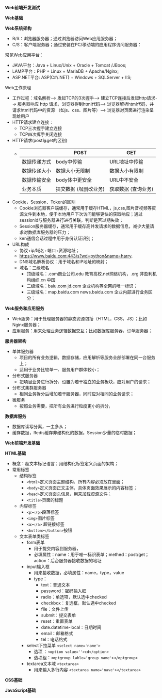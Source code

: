 **Web前端开发测试**

**Web基础**

**Web系统架构**

* B/S：浏览器服务器；通过浏览器访问Web应用服务器；
* C/S：客户端服务器；通过安装在PC/移动端的应用程序访问服务器：

常见Web应用平台：

* JAVA平台：Java + Linux/Unix + Oracle + Tomcat /JBoos;
* LAMP平台：PHP + Linux + MariaDB + Apache/Nginx;
* ASP.NET平台: ASP(C#/.NET) + Windows + SQLServer + IIS;

Web工作原理

* 工作过程：域名解析--> 发起TCP的3次握手--> 建立TCP连接后发起http请求--> 服务器响应
  http 请求，浏览器得到html代码--> 浏览器解析html代码，并请求html代码中的资源
  （如js、css、图片等）--> 浏览器对页面进行渲染呈现给用户
* HTTP请求建立连接：
  * TCP三次握手建立连接
  * TCP四次挥手关闭连接
* HTTP请求(post与get的区别)
  * |              | POST                  | GET                 |
    | ------------ | --------------------- | ------------------- |
    | 数据传递方式 | body中传输            | URL地址中传输       |
    | 数据传递大小 | 数据大小无限制        | 数据大小有限制      |
    | 数据传输安全 | body体中更安全        | URL中不安全         |
    | 业务本质     | 提交数据 (增删改业务) | 获取数据 (查询业务) |
* Cookie，Session、Token的区别
  * Cookie浏览器客户端缓存，通常用于缓存HTML，js,css,图片音视频等资源文件到本地，便于本地用户下次访问能够更快的获取响应；通过sessionid与服务器进行进行关联，判断是否过期失效；
  * Session服务器缓存，通常用于缓存高并发请求的数据信息，减少大量请求对数据库服务器的压力；
  * ken通信会话过程中用于身份认证识别；
* URL构成
  * 协议+ip/域名+端口+资源地址；
  * https://www.baidu.com:443/s?wd=python&name=harry.
  * DNS域名解析协议：用于域名和IP地址的映射；
  * 域名：三级域名
    * 顶级域名：.com商业公司.edu 教育高校.net网络机构，.org 非盈利机构组织.cn 中国
    * 二级域名：baiu.com   jd.com  企业机构等全网的唯一标识；
    * 三级域名：map.baidu.com   news.baidu.com 企业内部进行业务区分；

**Web服务和应用服务**

* Web服务：用于处理服务器的静态资源包括（HTML，CSS，JS）；比如Nginx服务器；
* 应用服务：用来处理业务逻辑数据交互；比如数据库服务器，订单服务器；

**服务器架构**

* 单体服务器
  * 项目的所有业务逻辑，数据存储，应用解析等服务全部部署在同一台服务上；
  * 适用于业务比较单一、服务用户群体较小；
* 分布式服务器
  * 把项目业务进行拆分，设置为若干独立的业务板块，应对用户的请求；
* 分布式集群服务器
  * 相同业务拆分后增加若干服务器，同时应对相同的业务请求；
* 微服务
  * 按照业务需要，把所有业务进行粒度更小的拆分，

**数据库服务**

* 数据库读写分离，一主多从；
* 缓存数据，Redis缓存非结构化的数据，Session少量的临时数据；

**Web前端开发基础**

**HTML基础**

* 概念：超文本标记语言；用结构化标签定义页面的架构；
* 常用标签
  * 结构标签
    * `<html>`定义页面主题结构，所有内容必须放在里面；
    * `<body>`定义页面正文主体，具体页面效果展示的内容标签；
    * `<head>`定义页面头信息，用来加载资源文件；
    * `<title>`页面的标题
  * 内容标签
    * `<p></p>`段落标签
    * `<img>`图片标签
    * `<a></a>` 超链接标签
    * `<button></button>`按钮
  * 文本表单类标签
    * form表单
      * 用于提交内容到服务器，
      * 必填属性：name：用于唯一标识表单；methed：post/get；action：后台服务器接收数据的地址
    * input输入框
      * 用来接收数据，必填属性：name，type，value
      * type：
        * text：普通文本
        * password：密码输入框
        * radio：单选项，默认选中checked
        * checkbox：复选框，默认选中checked
        * file：文件上传
        * submit：提交表单
        * reset：重置表单
        * date.datetime-local：日期时间
        * email：邮箱格式
        * tel：电话格式
    * select下拉菜单 `<select name='name'>`
      * 选项 ：`<option value=''>cd</option>`
      * 选项组：`<optgroup lable='group name'></optgroup>`
    * textarea文本域 `<textarea>`
      * 用来输入多行内容
        `<textarea name='nave'></textarea>`

**CSS基础**

**JavaScript基础**
